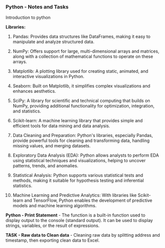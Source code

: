 ### Python - Notes and Tasks

Introduction to python

**Libraries:**
1) Pandas: Provides data structures like DataFrames, making it easy to manipulate and analyze structured data.

2) NumPy: Offers support for large, multi-dimensional arrays and matrices, along with a collection of mathematical functions to operate on these arrays.

3) Matplotlib: A plotting library used for creating static, animated, and interactive visualizations in Python.

4) Seaborn: Built on Matplotlib, it simplifies complex visualizations and enhances aesthetics.

5) SciPy: A library for scientific and technical computing that builds on NumPy, providing additional functionality for optimization, integration, and statistics.

6) Scikit-learn: A machine learning library that provides simple and efficient tools for data mining and data analysis.

7) Data Cleaning and Preparation: Python's libraries, especially Pandas, provide powerful tools for cleaning and transforming data, handling missing values, and merging datasets.

8) Exploratory Data Analysis (EDA): Python allows analysts to perform EDA using statistical techniques and visualizations, helping to uncover patterns, trends, and anomalies.

9) Statistical Analysis: Python supports various statistical tests and methods, making it suitable for hypothesis testing and inferential statistics.

10) Machine Learning and Predictive Analytics: With libraries like Scikit-learn and TensorFlow, Python enables the development of predictive models and machine learning algorithms.

**Python - Print Statement** - The function is a built-in function used to display output to the console (standard output). It can be used to display strings, variables, or the result of expressions.

**TASK - Raw data to Clean data** - Cleaning raw data by splitting address and timestamp, then exporting clean data to Excel.
